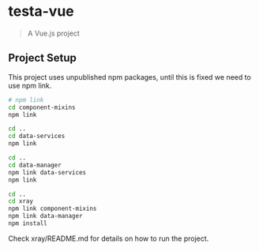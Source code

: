 # testa-vue

> A Vue.js project

## Project Setup

This project uses unpublished npm packages, until this is fixed we need to use npm link.

``` bash
# npm link
cd component-mixins
npm link

cd ..
cd data-services
npm link

cd ..
cd data-manager
npm link data-services
npm link

cd ..
cd xray
npm link component-mixins
npm link data-manager
npm install

```

Check xray/README.md for details on how to run the project.
